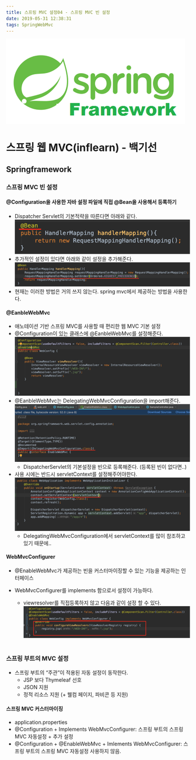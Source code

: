 ```yaml
---
title: 스프링 MVC 설정04 - 스프링 MVC 빈 설정
date: 2019-05-31 12:38:31
tags: SpringWebMvc
---
```

![springf](/images/springframwork-logo.png)
# 스프링 웹 MVC(inflearn) - 백기선 
## Springframework

### 스프링 MVC 빈 설정
#### @Configuration을 사용한 자바 설정 파일에 직접 @Bean을 사용해서 등록하기
- Dispatcher Servlet의 기본적략을 따른다면 아래와 같다.
    ![springmvc](/images/springwebmvc/springwebmvc04-1.png)
- 추가적인 설정이 있다면 아래와 같이 설정을 추가해준다.
    ![springmvc](/images/springwebmvc/springwebmvc04-2.png)
- 현재는 이러한 방법은 거의 쓰지 않는다. spring mvc에서 제공하는 방법을 사용한다.

#### @EanbleWebMvc
- 애노테이션 기반 스프링 MVC를 사용할 때 편리한 웹 MVC 기본 설정
- @Configuration이 있는 클래스에 @EanbleWebMvc를 설정해준다.
    ![springmvc](/images/springwebmvc/springwebmvc04-5.png)
- @EanbleWebMvc는 DelegatingWebMvcConfiguration을 import해준다.
    ![springmvc](/images/springwebmvc/springwebmvc04-4.png)
    - DispatcherServlet의 기본설정을 빈으로 등록해준다. (등록된 빈이 없다면..)
- 사용 시에는 반드시 servletContext를 설정해주어야한다.
    ![springmvc](/images/springwebmvc/springwebmvc04-3.png)
    - DelegatingWebMvcConfiguration에서 servletContext를 많이 참조하고 있기 때문에..

#### WebMvcConfigurer
- @EnableWebMvc가 제공하는 빈을 커스터마이징할 수 있는 기능을 제공하는 인터페이스

- WebMvcConfigurer를 implements 함으로서 설정이 가능하다.
    - viewresolver를 직접등록하지 않고 다음과 같이 설정 할 수 있다.
        ![springmvc](/images/springwebmvc/springwebmvc04-6.png)
<br><br>

### 스프링 부트의 MVC 설정
- 스프링 부트의 “주관”이 적용된 자동 설정이 동작한다.
    - JSP 보다 Thymeleaf 선호
    - JSON 지원
    - 정적 리소스 지원 (+ 웰컴 페이지, 파비콘 등 지원)
#### 스프링 MVC 커스터마이징
- application.properties
- @Configuration + Implements WebMvcConfigurer: 스프링 부트의 스프링 MVC 자동설정 + 추가 설정
- @Configuration + @EnableWebMvc + Imlements WebMvcConfigurer: 스프링 부트의 스프링 MVC 자동설정 사용하지 않음.
    

 
